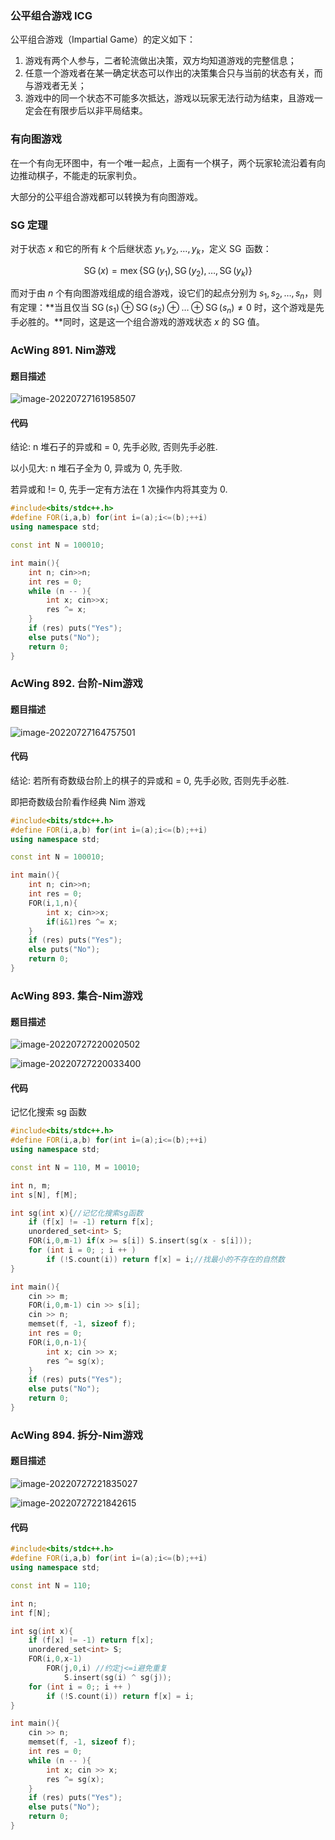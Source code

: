 ### 公平组合游戏 ICG

公平组合游戏（Impartial Game）的定义如下：

1. 游戏有两个人参与，二者轮流做出决策，双方均知道游戏的完整信息；
2. 任意一个游戏者在某一确定状态可以作出的决策集合只与当前的状态有关，而与游戏者无关；
3. 游戏中的同一个状态不可能多次抵达，游戏以玩家无法行动为结束，且游戏一定会在有限步后以非平局结束。

### 有向图游戏

在一个有向无环图中，有一个唯一起点，上面有一个棋子，两个玩家轮流沿着有向边推动棋子，不能走的玩家判负。

大部分的公平组合游戏都可以转换为有向图游戏。

### SG 定理

对于状态 $x$ 和它的所有 $k$ 个后继状态 $y_1, y_2, \ldots, y_k$，定义 $\operatorname{SG}$ 函数：

$$
\operatorname{SG}(x)=\operatorname{mex}\{\operatorname{SG}(y_1), \operatorname{SG}(y_2), \ldots, \operatorname{SG}(y_k)\}
$$

而对于由 $n$ 个有向图游戏组成的组合游戏，设它们的起点分别为 $s_1, s_2, \ldots, s_n$，则有定理：**当且仅当 $\operatorname{SG}(s_1) \oplus \operatorname{SG}(s_2) \oplus \ldots \oplus \operatorname{SG}(s_n) \neq 0$ 时，这个游戏是先手必胜的。**同时，这是这一个组合游戏的游戏状态 $x$ 的 SG 值。

### AcWing 891. Nim游戏

#### 题目描述

![image-20220727161958507](http://nme-200t.oss-cn-hangzhou.aliyuncs.com/notes/2022-07-27-081958.png)

#### 代码

结论: n 堆石子的异或和 = 0, 先手必败, 否则先手必胜.

以小见大: n 堆石子全为 0, 异或为 0, 先手败.

若异或和 != 0, 先手一定有方法在 1 次操作内将其变为 0.

```cpp
#include<bits/stdc++.h>
#define FOR(i,a,b) for(int i=(a);i<=(b);++i)
using namespace std;

const int N = 100010;

int main(){
    int n; cin>>n;
    int res = 0;
    while (n -- ){
        int x; cin>>x;
        res ^= x;
    }
    if (res) puts("Yes");
    else puts("No");
    return 0;
}
```

### AcWing 892. 台阶-Nim游戏

#### 题目描述

![image-20220727164757501](http://nme-200t.oss-cn-hangzhou.aliyuncs.com/notes/2022-07-27-084758.png)

#### 代码

结论: 若所有奇数级台阶上的棋子的异或和 = 0, 先手必败, 否则先手必胜.

即把奇数级台阶看作经典 Nim 游戏

```cpp
#include<bits/stdc++.h>
#define FOR(i,a,b) for(int i=(a);i<=(b);++i)
using namespace std;

const int N = 100010;

int main(){
    int n; cin>>n;
    int res = 0;
    FOR(i,1,n){
        int x; cin>>x;
        if(i&1)res ^= x;
    }
    if (res) puts("Yes");
    else puts("No");
    return 0;
}
```

### AcWing 893. 集合-Nim游戏

#### 题目描述

![image-20220727220020502](https://nme-200t.oss-cn-hangzhou.aliyuncs.com/template/202207272200541.png)

![image-20220727220033400](https://nme-200t.oss-cn-hangzhou.aliyuncs.com/template/202207272200428.png)

#### 代码

记忆化搜索 sg 函数

```cpp
#include<bits/stdc++.h>
#define FOR(i,a,b) for(int i=(a);i<=(b);++i)
using namespace std;

const int N = 110, M = 10010;

int n, m;
int s[N], f[M];

int sg(int x){//记忆化搜索sg函数
    if (f[x] != -1) return f[x];
    unordered_set<int> S;
    FOR(i,0,m-1) if(x >= s[i]) S.insert(sg(x - s[i]));
    for (int i = 0; ; i ++ )
        if (!S.count(i)) return f[x] = i;//找最小的不存在的自然数
}

int main(){
    cin >> m;
    FOR(i,0,m-1) cin >> s[i];
    cin >> n;
    memset(f, -1, sizeof f);
    int res = 0;
    FOR(i,0,n-1){
        int x; cin >> x;
        res ^= sg(x);
    }
    if (res) puts("Yes");
    else puts("No");
    return 0;
}
```

### AcWing 894. 拆分-Nim游戏

#### 题目描述

![image-20220727221835027](https://nme-200t.oss-cn-hangzhou.aliyuncs.com/template/202207272218069.png)

![image-20220727221842615](https://nme-200t.oss-cn-hangzhou.aliyuncs.com/template/202207272218651.png)

#### 代码

```cpp
#include<bits/stdc++.h>
#define FOR(i,a,b) for(int i=(a);i<=(b);++i)
using namespace std;

const int N = 110;

int n;
int f[N];

int sg(int x){
    if (f[x] != -1) return f[x];
    unordered_set<int> S;
    FOR(i,0,x-1)
        FOR(j,0,i) //约定j<=i避免重复
            S.insert(sg(i) ^ sg(j));
    for (int i = 0;; i ++ )
        if (!S.count(i)) return f[x] = i;
}

int main(){
    cin >> n;
    memset(f, -1, sizeof f);
    int res = 0;
    while (n -- ){
        int x; cin >> x;
        res ^= sg(x);
    }
    if (res) puts("Yes");
    else puts("No");
    return 0;
}
```

